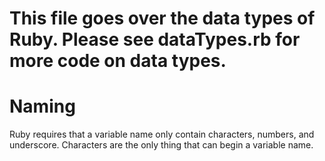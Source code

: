 # This file goes over the data types of Ruby. Please see dataTypes.rb for more code on data types.

# Naming
Ruby requires that a variable name only contain characters, numbers, and underscore. Characters are the only thing that can begin a variable name.

#
